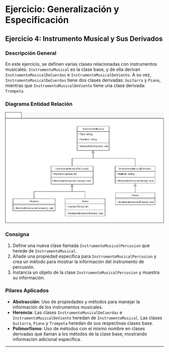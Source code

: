 # Ejercicio: Generalización y Especificación

## Ejercicio 4: Instrumento Musical y Sus Derivados

### Descripción General

En este ejercicio, se definen varias clases relacionadas con instrumentos musicales. `InstrumentoMusical` es la clase base, y de ella derivan `InstrumentoMusicalDeCuerdas` e `InstrumentoMusicalDeViento`. A su vez, `InstrumentoMusicalDeCuerdas` tiene dos clases derivadas: `Guitarra` y `Piano`, mientras que `InstrumentoMusicalDeViento` tiene una clase derivada: `Trompeta`.

### Diagrama Entidad Relación

<p align="center">
    <img src="./Instrumento/diagramaEntidadRelacion.jpeg">
</p>

### Consigna

1. Define una nueva clase llamada `InstrumentoMusicalPercusion` que herede de `InstrumentoMusical`.
2. Añade una propiedad específica para `InstrumentoMusicalPercusion` y crea un método para mostrar la información del instrumento de percusión.
3. Instancia un objeto de la clase `InstrumentoMusicalPercusion` y muestra su información.

### Pilares Aplicados

- **Abstracción**: Uso de propiedades y métodos para manejar la información de los instrumentos musicales.
- **Herencia**: Las clases `InstrumentoMusicalDeCuerdas` e `InstrumentoMusicalDeViento` heredan de `InstrumentoMusical`. Las clases `Guitarra`, `Piano` y `Trompeta` heredan de sus respectivas clases base.
- **Polimorfismo**: Uso de métodos con el mismo nombre en clases derivadas que llaman a los métodos de la clase base, mostrando información adicional específica.

---
